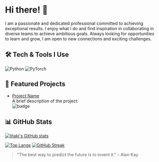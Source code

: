 # Hi there! 👋

I am a passionate and dedicated professional committed to achieving exceptional results. I enjoy what I do and find inspiration in collaborating in diverse teams to achieve ambitious goals. Always looking for opportunities to learn and grow, I am open to new connections and exciting challenges.

## 🛠️ Tech & Tools I Use
![Python](https://img.shields.io/badge/Python-3776AB?style=for-the-badge&logo=python&logoColor=white)
![PyTorch](https://img.shields.io/badge/PyTorch-EE4C2C?style=for-the-badge&logo=pytorch&logoColor=white)

## 🚀 Featured Projects
- [Project Name](https://github.com/iclaramuntCELSOSPV/project-name)  
  A brief description of the project.  
  ![badge](https://img.shields.io/github/stars/iclaramuntCELSOSPV/project-name?style=social)

## 📊 GitHub Stats
[![Iñaki's GitHub stats](https://github-readme-stats.vercel.app/api?username=iclaramuntCELSOSPV&show_icons=true&count_private=true&theme=tokyonight)](https://github.com/anuraghazra/github-readme-stats)

[![Top Langs](https://github-readme-stats.vercel.app/api/top-langs/?username=iclaramuntCELSOSPV&layout=compact)](https://github.com/anuraghazra/github-readme-stats)
[![GitHub Streak](https://github-readme-streak-stats.herokuapp.com/?user=iclaramuntCELSOSPV&theme=tokyonight)](https://git.io/streak-stats)

> "The best way to predict the future is to invent it." – Alan Kay
